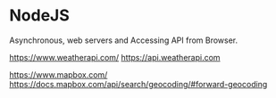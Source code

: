 # NodeJS

Asynchronous, web servers and Accessing API from Browser.

https://www.weatherapi.com/
https://api.weatherapi.com

https://www.mapbox.com/
https://docs.mapbox.com/api/search/geocoding/#forward-geocoding

